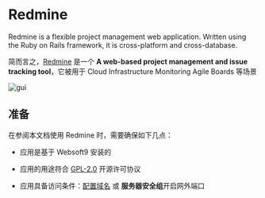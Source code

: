 # Redmine

Redmine is a flexible project management web application. Written using the Ruby on Rails framework, it is cross-platform and cross-database.

简而言之，[Redmine](https://www.redmine.org/) 是一个 **A web-based project management and issue tracking tool**，它被用于 Cloud Infrastructure Monitoring Agile Boards  等场景


![gui](https://libs.websoft9.com/Websoft9/DocsPicture/zh/redmine/redmine-gui-websoft9.jpg)


## 准备

在参阅本文档使用 Redmine 时，需要确保如下几点：

- 应用是基于 Websoft9 安装的

- 应用的用途符合 [GPL-2.0](https://opensource.org/licenses/GPL-2.0) 开源许可协议

- 应用具备访问条件：[配置域名](./guide/appsetdomain) 或 **服务器安全组**开启网外端口